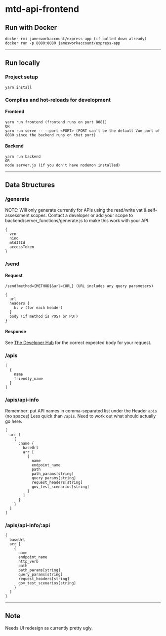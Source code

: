 # mtd-api-frontend

## Run with Docker
```
docker rmi jamesworkaccount/express-app (if pulled down already)
docker run -p 8080:8080 jamesworkaccount/express-app
```

---

## Run locally

### Project setup
```
yarn install
```

### Compiles and hot-reloads for development

#### Frontend

```
yarn run frontend (frontend runs on port 8081)
OR
yarn run serve -- --port <PORT> (PORT can't be the default Vue port of 8080 since the backend runs on that port)
```

#### Backend
```
yarn run backend
OR
node server.js (if you don't have nodemon installed)
```

---

## Data Structures

### /generate

NOTE: Will only generate currently for APIs using the read/write vat & self-assessment scopes. Contact a developer or add your scope to backend/server_functions/generate.js to make this work with your API.

```
{
  vrn
  nino
  mtdItId
  accessToken
}
```

### /send

#### Request

```
/send?method={METHOD}&url={URL} (URL includes any query parameters)

{
  url
  headers {
    k: v (for each header)
  }
  body (if method is POST or PUT)
}
```

#### Response

See [The Developer Hub](https://developer.service.hmrc.gov.uk/api-documentation/docs/api) for the correct expected body for your request.

### /apis

```
[
  {
    name
    friendly_name
  }
]
```

### /apis/api-info

Remember: put API names in comma-separated list under the Header `apis` (no spaces)
Less quick than `/apis`. Need to work out what should actually go here.

```
[
  arr [
    {
      :name {
        baseUrl
        arr [
          {
            name
            endpoint_name
            path
            path_params[string]
            query_params[string]
            request_headers[string]
            gov_test_scenarios[string]
          }
        ]
      }
    }
  ]
]
```

### /apis/api-info/:api

```
{
  baseUrl
  arr [
    {
      name
      endpoint_name
      http_verb
      path
      path_params[string]
      query_params[string]
      request_headers[string]
      gov_test_scenarios[string]
    }
  ]
}
```

---

## Note

Needs UI redesign as currently pretty ugly.
